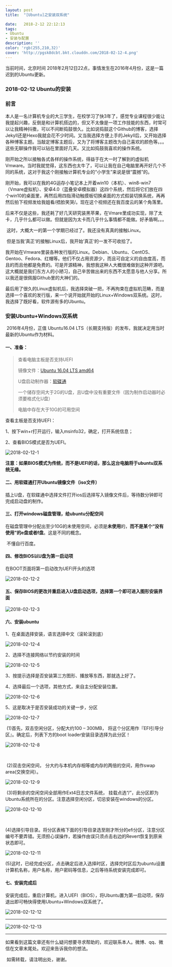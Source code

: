 ```yaml
---
layout: post
title:  "[Ubuntu]之安装双系统"

date:   2018-2-12 22:12:13
tags:
- Ubuntu
- 安装与配置
description: ''
color: 'rgb(255,210,32)'
cover: 'http://pgsk8dcbt.bkt.clouddn.com/2018-02-12-4.png'
---
```


当前时间，北京时间 2018年2月12日22点，事情发生在2016年4月份，这是一篇迟到的Ubuntu更新。



### 2018-02-12 Ubuntu的安装



### 前言

​	本人是一名计算机专业的大三学生，在校学习了快3年了，感觉专业课程很少能让我提起兴趣，反倒是和计算机搭边的，但又不太像是一项工作技能的东西，时常可以让我精神抖擞，可以不间断捣鼓很久。比如说捣鼓这个Github的博客，选择Jekyll还是Hexo我就会花不少时间。又当我选择方便上手的Jekyll后，又开始选择各种博客主题。当敲定博客主题后，又为了将博客主题改为自己喜欢的颜色等。。。这些无聊操作我可以钻在里面好几天。又比如捣鼓我喜欢的操作系统。

​	刚开始之所以接触各式各样的操作系统，得益于在大一时了解到的虚拟机Vmware。当时我就觉得，这东西也太牛了，可以让我在自己电脑里再开好几个不同的系统，这对于我这个刚接触计算机专业的“小学生”来说是很“震撼”的。

​	刚开始，我可以在我的4G运存小笔记本上开着win10（本机）、win8-win7（Vmare虚拟机）、安卓4.0（蓝叠安卓模拟器）这四个系统，然后将它们放在四个win10的桌面里，再然后用四指滑动触摸板切换桌面的方式假装切换系统，再再然后拍下视频发给我姐看/捂脸笑哭/。现在这个视频还在我百度云的某个角落里。

​	后来不仅是这些，我还耗了好几天研究装黑苹果，在Vmare里成功实现，除了太卡，几乎什么都可以做。但就是因为太卡而几乎什么事情都不能做。好矛盾啊。。。

​	这时，大概大一的第一个学期已经过了。我还没有真真的接触Linux。

​	但是当我’真正‘的接触Linux后，我开始’真正‘的一发不可收拾了。

​	我开始在Vmware里装各种发行版的Linux。Debian、Ubuntu、CentOS、Gentoo、Fedora、红帽等。他们不仅占用资源少，而且可自定义的自由度高，而且的而且他都是免费的。可是开源精神，我想我这种人大概很难做到这种开源吧。这大概就是我们东方人的小陋习，自己辛苦做出来的东西不太愿意与他人分享。所以我还是很佩服Github里的大神们的。

​	最后用了很久的Linux虚拟机后，我选择突破一把，不再拘束在虚拟机范畴，而是选择一个喜欢的发行版，来一个说开始就开始的Linux+Windows双系统。这时，我选择了既好看，软件源有多的Ubuntu。​



### 安装Ubuntu+Windows双系统



​	2016年4月份，正值 Ubuntu16.04 LTS（长期支持版）的发布，我就决定用当时最新的Ubuntu作为材料。



#### 一、准备：

> 查看电脑主板是否支持UEFI
>
> 镜像文件：[Ubuntu 16.04 LTS amd64](https://www.ubuntu.com/download/desktop/contribute?version=16.04.3&architecture=amd64)
>
> U盘启动制作器：[软碟通](https://cn.ultraiso.net/)
>
> 一个储存空间大于2G的U盘，且U盘中没有重要文件（因为制作启动器时必须要格式化U盘）
>
> 电脑中存在大于10G的可用空间

查看主板是否支持UEFI：

1、按下win+r打开运行，输入msinfo32，确定，打开系统信息；

2、查看BIOS模式是否为UEFI。

![2018-02-12-1](http://pgsk8dcbt.bkt.clouddn.com/2018-02-12-1.png)

**注意：如果BIOS模式为传统，而不是UEFI的话，那么这台电脑将于ubuntu双系统无缘。**



#### 二、用软碟通打开Ubuntu镜像文件（iso文件）

​	插上U盘，在软碟通中选择文件打开ios后选择写入镜像文件后，等待数分钟即可完成启动盘的制作。



#### 三、打开windows磁盘管理，给ubuntu分配空间

​	在磁盘管理中分配出至少10G的未使用空间，必须是**未使用**的，**而不是某个“没有使用”的e盘或者f盘**。这是不同的概念。

​	不懂自行百度。



#### 四、修改BIOS以U盘为第一启动项

在BOOT页面将第一启动改为UEFI开头的选项

![2018-02-12-2](http://pgsk8dcbt.bkt.clouddn.com/2018-02-12-2.png)



#### 五、保存BIOS的更改并重启进入U盘启动选项，选择第一个即可进入图形安装界面

![2018-02-12-3](http://pgsk8dcbt.bkt.clouddn.com/2018-02-12-3.png)



#### 六、安装ubuntu

1、在桌面选择安装，语言选择中文（滚轮滚到底）

![2018-02-12-4](http://pgsk8dcbt.bkt.clouddn.com/2018-02-12-4.png)



2、选择不连接网络以节约安装的时间

![2018-02-12-5](http://pgsk8dcbt.bkt.clouddn.com/2018-02-12-5.png)



3、按提示选择是否安装第三方图形、播放等东西，那就选上好了。



4、选择最后一个选项，其他方式，来自主分配安装位置。

![2018-02-12-6](http://pgsk8dcbt.bkt.clouddn.com/2018-02-12-6.png)



5、这是取决于是否安装成功的关键一步，分区

![2018-02-12-7](http://pgsk8dcbt.bkt.clouddn.com/2018-02-12-7.png)



​	(1)首先，双击空闲分区，分配大约100 – 300MB， 将这个分区用作『EFI引导分区』。确定后，列表下方的boot loader安装目录选择为此分区！

![2018-02-12-8](http://pgsk8dcbt.bkt.clouddn.com/2018-02-12-8.png)

​

​	(2)双击空闲空间， 分大约与本机内存相等或内存的两倍的空间，用作swap area(交换空间）。

![2018-02-12-9](http://pgsk8dcbt.bkt.clouddn.com/2018-02-12-9.png)



​	(3)将剩余的空闲空间全部用作Ext4日志文件系统， 挂载点选“/”，此分区即为Ubuntu系统所在的分区。注意选择空闲分区，切忌安装在windows的分区。

![2018-02-12-10](http://pgsk8dcbt.bkt.clouddn.com/2018-02-12-10.png)

​

​	(4)选择引导目录。将分区表格下面的引导目录选至刚才所分的efi分区，注意分区编号不要弄错。无须担心误操作，若操作由误只须点击右边的Revert恢复到原来状态即可。

![2018-02-12-11](http://pgsk8dcbt.bkt.clouddn.com/2018-02-12-11.png)



​	(5)这时，已经完成分区，点击确定后进入选择时区，选择完时区后为ubuntu设置计算机名称，用户名称，用户密码等信息，之后等待系统安装完成即可。



#### 七、安装完成后

​	安装完成后，重启计算机，进入UEFI（BIOS），将Ubuntu置为第一启动项，保存退出即可畅快得使用Ubuntu+Windows双系统了。

![2018-02-12-12](http://pgsk8dcbt.bkt.clouddn.com/2018-02-12-12.png)



--------

![2018-02-12-13](http://pgsk8dcbt.bkt.clouddn.com/2018-02-12-13.png)

---------------

​	如果看到这篇文章还有什么疑问想要寻求帮助的，欢迎联系本人。微博、qq、微信在文章末尾处。欢迎来告诉我你的想法。

​	如需转载，请注明出处，谢谢。
